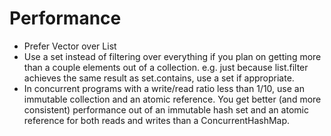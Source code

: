 # Performance

- Prefer Vector over List
- Use a set instead of filtering over everything if you plan on getting more than a couple elements out of a collection. e.g. just because list.filter achieves the same result as set.contains, use a set if appropriate.
- In concurrent programs with a write/read ratio less than 1/10, use an immutable collection and an atomic reference. You get better (and more consistent) performance out of an immutable hash set and an atomic reference for both reads and writes than a ConcurrentHashMap.

